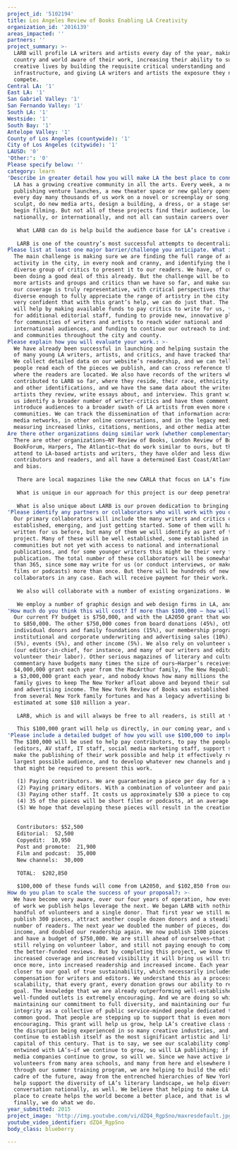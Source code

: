 ```yaml
---
project_id: '5102194'
title: Los Angeles Review of Books Enabling LA Creativity
organization_id: '2016139'
areas_impacted: ''
partners: ''
project_summary: >-
  LARB will profile LA writers and artists every day of the year, making the
  country and world aware of their work, increasing their ability to sustain
  creative lives by building the requisite critical understanding and
  infrastructure, and giving LA writers and artists the exposure they need to
  compete.
Central LA: '1'
East LA: '1'
San Gabriel Valley: '1'
San Fernando Valley: '1'
South LA: '1'
Westside: '1'
South Bay: '1'
Antelope Valley: '1'
County of Los Angeles (countywide): '1'
City of Los Angeles (citywide): '1'
LAUSD: '0'
'Other:': '0'
Please specify below: ''
category: learn
'Describe in greater detail how you will make LA the best place to connect:': >-
  LA has a growing creative community in all the arts. Every week, a new
  publishing venture launches, a new theater space or new gallery opens, and
  every day many thousands of us work on a novel or screenplay or song, paint or
  sculpt, do new media arts, design a building, a dress, or a stage set, or
  begin filming. But not all of these projects find their audience, locally,
  nationally, or internationally, and not all can sustain careers over time. 
   
   What LARB can do is help build the audience base for LA’s creative activity, bring news and understanding and appreciation of these projects to our hundreds of thousands of readers across the country and elsewhere—10% of our readers are in CA, 60% in the rest of the country, and 30% overseas—and many are editors, critics, curators, and grantmakers around the globe. By helping create the local, national, and international audience for LA’s artists, we help them put food on their tables and enable their practice, help them pay the rent and create again. For writers and publishers to sell books, artists to sell work and performers tickets and recordings, they need to come to the attention of galleries, distributors, tastemakers, and the press. Reviews like LARB are an important part of that artistic ecology, especially here, since NY reviews have overwhelmingly focused on writers and artists from the East Coast. 
   
   LARB is one of the country’s most successful attempts to decentralize and diversify the artistic and literary conversation; we publish more diverse writers and review more diverse artists; and the more attention our LA artists receive, the more support they can receive, and the more sustainable their practice can be. In addition, since most of the people who do critical writing are themselves artists, in hiring them to write for us, we are helping to support each of them directly as well, in a small way, by paying them for their writing, writing that itself brings them to the attention of a global audience. If a sculptor carves a tree in the woods and no one sees it, her art has not fulfilled its promise; LARB’s soft power can foster and help sustain new arts establishments and creative industries, increase the visibility of women and minority artists, increase recruiting and retention rates for local higher education institutions, allow graduates to stay here rather than move to NY, and elevate the global influence of LA’s artistic achievements, making LA an even better place to create.
Please list at least one major barrier/challenge you anticipate. What is your strategy for overcoming these obstacles?: >-
  The main challenge is making sure we are finding the full range of artistic
  activity in the city, in every nook and cranny, and identifying the best, most
  diverse group of critics to present it to our readers. We have, of course,
  been doing a good deal of this already. But the challenge will be to identify
  more artists and groups and critics than we have so far, and make sure that
  our coverage is truly representative, with critical perspectives that are
  diverse enough to fully appreciate the range of artistry in the city. We are
  very confident that with this grant’s help, we can do just that. The grant
  will help by making available funds to pay critics to write for us, funding
  for additional editorial staff, funding to provide new, innovative platforms
  for communities of writers and artists to reach wider national and
  international audiences, and funding to continue our outreach to individuals
  and communities throughout the city and county.
Please explain how you will evaluate your work.: >-
  We have already been successful in launching and helping sustain the careers
  of many young LA writers, artists, and critics, and have tracked that success.
  We collect detailed data on our website’s readership, and we can tell how many
  people read each of the pieces we publish, and can cross reference that to
  where the readers are located. We also have records of the writers who have
  contributed to LARB so far, where they reside, their race, ethnicity, gender,
  and other identifications, and we have the same data about the writers and
  artists they review, write essays about, and interview. This grant will help
  us identify a broader number of writer-critics and have them comment and
  introduce audiences to a broader swath of LA artists from even more diverse
  communities. We can track the dissemination of that information across social
  media networks, in other online conversations, and in the legacy media by
  measuring increased links, citations, mentions, and other media attention.
Are there other organizations doing similar work (whether complementary or competitive)? What is unique about your proposed approach?: >-
  There are other organizations—NY Review of Books, London Review of Books, TLS,
  BookForum, Harpers, The Atlantic—that do work similar to ours, but they rarely
  attend to LA-based artists and writers, they have older and less diverse
  contributors and readers, and all have a determined East Coast/Atlantic focus
  and bias. 
   
   There are local magazines like the new CARLA that focus on LA’s fine arts scene, or PEN USA’s Rattling Wall and Red Hen Press’s LA Review that focus on literature, but they do not have as broad an audience in the city as LARB does, or as much reach beyond LA. LA Weekly, LA Magazine, and LA Times have all cut back their cultural coverage over the last decade in response to the digital disruption of print publishing and the resulting decline of advertising and subscription revenues. We see all these publications as complimentary rather than competitors, as we are all participants in the same cultural conversation, but we are the only serious LA cultural publication that has built a sizable national and international audience (a third of a million unique readers a month, more than BookForum, London Review of Books, or TLS, for instance) devoted to the full range of culture and the arts; LARB covers philosophy and film, comics and poetry, fiction and politics, painting and performance, science writing and TV. 
   
   What is unique in our approach for this project is our deep penetration of all LA’s diverse artistic and literary cultures combined with our national and global reach—the size of our national and international audience of readers specifically interested in creative work, an audience that includes curators, publishers, agents, gallery owners and many others who have the power to enable artistic careers. 
   
   What is also unique about LARB is our proven dedication to bringing new artists, writers, and commentators into the cultural conversation; we use many first-time critics and work with them closely to bring their work up to the highest professional standards, and have helped launch many journalistic careers. This project will help us do much more of that. We also hope that it will help us identify groups of critics and artists who we can help develop additional LARB Channels—affiliated websites with editorial autonomy like those we now publish (including Avidly, Marginalia, Voluble, The Offing) and those in development that represent LA’s Persian, Middle Eastern, North African, Asian, Latino, and other literary and artistic communities.
'Please identify any partners or collaborators who will work with you on this project. How much of the $100,000 grant award will each partner receive?': >-
  Our primary collaborators will include the many writers and critics of LA,
  established, emerging, and just getting started. Some of them will have
  written for us before, but many of them we will identify as part of this
  project. Many of these will be well established, some established in their own
  communities but not yet with access to national and international
  publications, and for some younger writers this might be their very first
  publication. The total number of these collaborators will be somewhat less
  than 365, since some may write for us (or conduct interviews, or make short
  films or podcasts) more than once. But there will be hundreds of new
  collaborators in any case. Each will receive payment for their work.
   
   We also will collaborate with a number of existing organizations. We cooperate with PEN USA, with whom we share some board members, and with 826LA. We cooperate with LA Public Library and other area libraries, and will be reaching out to more branches. We work with UCR, UCLA, UCI, USC, CSULA, Emerson College LA, Loyola Marymount, and St. Mary’s College, and will be reaching out to more colleges and universities as part of this project. We have partnered with many local independent bookstores and art galleries and will continue to expand that network. We will be reaching out to community arts centers and other community centers throughout the city and county as part of this project to tap into artistic communities that we haven’t partnered with yet. We have partnered with LiveTalksLA and Literary Death Match and with local book publishers. We have worked with LA Magazine and Flaunt and the LA Times. We work with book festivals and reading series. We have worked with KCRW and are now broadcasting our half-hour radio show at KPFK and other Pacifica stations. We have partnered with filmmaker Kurt Olerud to produce a feature documentary on LA literature. All of these networks we will continue to grow.
   
   We employ a number of graphic design and web design firms in LA, and we pointedly do all our printing in Los Angeles to support that infrastructure. Since everyone who works at LARB also has an artistic life, and since the grantwriters and development consultants we hire specialize in nonprofit arts work, I think that it is safe to say that except for our paper clips and rent and utility payments, 100% of our budget gets reinvested in the creative economy of LA. 100% of this grant will be.
'How much do you think this will cost? If more than $100,000 – how will you cover the additional costs?': >-
  Our current FY budget is $750,000, and with the LA2050 grant that would expand
  to $850,000. The other $750,000 comes from board donations (45%), other
  individual donors and family foundations (15%), our membership program (15%),
  institutional and corporate underwriting and advertising sales (10%), grants
  (5%), events (5%), and other income (5%). We also rely on volunteer workers
  (our editor-in-chief, for instance, and many of our writers and editors
  volunteer their labor). Other serious magazines of literary and cultural
  commentary have budgets many times the size of ours—Harper’s receives a
  $4,000,000 grant each year from the MacArthur family, The New Republic has had
  a $3,000,000 grant each year, and nobody knows how many millions the Newhouse
  family gives to keep The New Yorker afloat above and beyond their subscription
  and advertising income. The New York Review of Books was established with help
  from several New York family fortunes and has a legacy advertising base
  estimated at some $10 million a year. 
   
   LARB, which is and will always be free to all readers, is still at the seed money stage of its development, and every dollar we spend accomplishes three basic goals: (1) it helps promote the best our culture has to offer, (2) it helps support artists and writers, and (3) it helps broaden LARB’s reach and influence, which in turn expands our ability to attract advertising, grants, and individual members and donors. 
   
   This $100,000 grant will help us directly, in our coming year, and will help us indirectly by broadening our funding base for the future. This particular project, concentrating on LA artists and writers, is only part of what we consider our full responsibility in the service of world culture, but we could easily expand it to many times the size this grant will enable, and as our funding continues to grow (we are increasing at a rate of over 50% a year, and we will continue working hard to grow at a rate at least that magnitude), we can continue to do more in the service of LA culture, continue to help sustain and promote LA artists and writers, and continue helping make LA the best place in the world to create. The budget that follows details a total of $202,850 for this project, $100,000 from LA2050,and the rest from the sources outlined above.
'Please include a detailed budget of how you will use $100,000 to implement this project.': >-
  The $100,000 will be used to help pay contributors, to pay the people
  (editors, AV staff, IT staff, social media marketing staff, support staff) who
  make the publishing of their work possible and help it effectively reach the
  largest possible audience, and to develop whatever new channels and platforms
  that might be required to present this work.
   
   (1) Paying contributors. We are guaranteeing a piece per day for a year by or about a Los Angeles artist or writer. 350 of these will be prose pieces. We will pay between $100 and $200 to each writer of those reviews or essays, or, in the case of interviews, to the interviewer. We will use $35,000 of the funding for this. An additional $17,500 will come from other LARB contributors.
   (2) Paying primary editors. With a combination of volunteer and paid labor, primary editing costs approximately $150 a piece; primary editors identify the work to be reviewed or artist to be interviewed, identify the critic or interviewer, and work with the contributor to ready the piece for publication. This accounts for $52,500 of the total budget.
   (3) Paying other staff. It costs us approximately $30 a piece to copyedit and fact check each piece with a combination of paid and volunteer labor, $60 a piece to post the piece, promote it on social media and to aggregation sites, and otherwise market the piece. This comes to $10,950 and $21,900.
   (4) 35 of the pieces will be short films or podcasts, at an average cost of $1000; total: $35,000.
   (5) We hope that developing these pieces will result in the creation of at least three new affiliate sites (for instance, an LA African Diaspora culture website, an LA Young Readers website) at the cost of $10,000 per website; total: $30,000
   
   
   Contributors: $52,500
   Editorial:  52,500
   Copyedit:  10,950
   Post and promote:  21,900
   Film and podcast:  35,000
   New channels:  30,000
   
   TOTAL:  $202,850
    
   $100,000 of these funds will come from LA2050, and $102,850 from our members, contributors, and other revenue streams.
How do you plan to scale the success of your proposal?: >-
  We have become very aware, over our four years of operation, how every piece
  of work we publish helps leverage the next. We began LARB with nothing but a
  handful of volunteers and a single donor. That first year we still managed to
  publish 300 pieces, attract another couple dozen donors and a steadily growing
  number of readers. The next year we doubled the number of pieces, doubled our
  income, and doubled our readership again. We now publish 1500 pieces a year
  and have a budget of $750,000. We are still ahead of ourselves—that is, we are
  still relying on volunteer labor, and still not paying enough to compete with
  the better-funded reviews. But by completing this project, we know that the
  increased coverage and increased visibility it will bring us will translate,
  once more, into increased readership and increased income. Each year we come
  closer to our goal of true sustainability, which necessarily includes better
  compensation for writers and editors. We understand this as a process of
  scalability, that every grant, every donation grows our ability to reach that
  goal. The knowledge that we are already outperforming well-established,
  well-funded outlets is extremely encouraging. And we are doing so while
  maintaining our commitment to full diversity, and maintaining our fundamental
  integrity as a collective of public service-minded people dedicated to the
  common good. That people are stepping up to support that is even more
  encouraging. This grant will help us grow, help LA’s creative class survive
  the disruption being experienced in so many creative industries, and help LA
  continue to establish itself as the most significant artistic and literary
  capital of this century. That is to say, we see our scalability completely
  entwined with LA’s—if we continue to grow, so will LA publishing; if LA’s new
  media companies continue to grow, so will we. Since we have active interns and
  volunteers from many area schools, and many from here and elsewhere have been
  through our summer training program, we are helping to build the editorial
  cadre of the future, away from the entrenched hierarchies of New York. As we
  help support the diversity of LA’s literary landscape, we help diversify the
  conversation nationally, as well. We believe that helping to make LA a great
  place to create helps the world become a better place, and that is why,
  finally, we do what we do.
year_submitted: 2015
project_image: 'http://img.youtube.com/vi/dZQ4_RgpSno/maxresdefault.jpg'
youtube_video_identifier: dZQ4_RgpSno
body_class: blueberry

---
```

